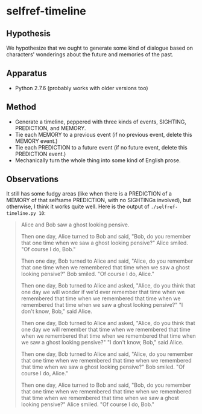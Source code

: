 selfref-timeline
================

Hypothesis
----------

We hypothesize that we ought to generate some kind of dialogue based on
characters' wonderings about the future and memories of the past.

Apparatus
---------

*   Python 2.7.6 (probably works with older versions too)

Method
------

*   Generate a timeline, peppered with three kinds of events,
    SIGHTING, PREDICTION, and MEMORY.
*   Tie each MEMORY to a previous event (if no previous event, delete this
    MEMORY event.)
*   Tie each PREDICTION to a future event (if no future event, delete this
    PREDICTION event.)
*   Mechanically turn the whole thing into some kind of English prose.

Observations
------------

It still has some fudgy areas (like when there is a PREDICTION of a MEMORY
of that selfsame PREDICTION, with no SIGHTINGs involved), but otherwise,
I think it works quite well.  Here is the output of `./selfref-timeline.py 10`:

> Alice and Bob saw a ghost looking pensive.
> 
> Then one day, Alice turned to Bob and said, "Bob, do you remember that one time when we saw a ghost looking pensive?"  Alice smiled.  "Of course I do, Bob."
> 
> Then one day, Bob turned to Alice and said, "Alice, do you remember that one time when we remembered that time when we saw a ghost looking pensive?"  Bob smiled.  "Of course I do, Alice."
> 
> Then one day, Bob turned to Alice and asked, "Alice, do you think that one day we will wonder if we'd ever remember that time when we remembered that time when we remembered that time when we remembered that time when we saw a ghost looking pensive?"  "I don't know, Bob," said Alice.
> 
> Then one day, Bob turned to Alice and asked, "Alice, do you think that one day we will remember that time when we remembered that time when we remembered that time when we remembered that time when we saw a ghost looking pensive?"  "I don't know, Bob," said Alice.
> 
> Then one day, Bob turned to Alice and said, "Alice, do you remember that one time when we remembered that time when we remembered that time when we saw a ghost looking pensive?"  Bob smiled.  "Of course I do, Alice."
> 
> Then one day, Alice turned to Bob and said, "Bob, do you remember that one time when we remembered that time when we remembered that time when we remembered that time when we saw a ghost looking pensive?"  Alice smiled.  "Of course I do, Bob."
